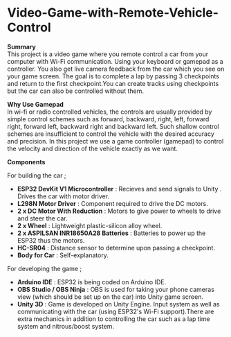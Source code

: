 # Video-Game-with-Remote-Vehicle-Control
**Summary** <br>
This project is a video game where you remote control a car from your computer with Wi-Fi communication. Using your keyboard or gamepad as a controller. You also get live camera feedback from the car which you see on your game screen. The goal is to complete a lap by passing 3 checkpoints and return to the first checkpoint.You can create tracks using checkpoints but the car can also be controlled without them.

**Why Use Gamepad** <br>
In wi-fi or radio controlled vehicles, the controls are usually provided by simple control
schemes such as forward, backward, right, left, forward right, forward left, backward
right and backward left. Such shallow control schemes are insufficient to control the
vehicle with the desired accuracy and precision. In this project we use a game
controller (gamepad) to control the velocity and direction of the vehicle exactly as we
want.

**Components** <br>

For building the car ; <br>

- **ESP32 DevKit V1 Microcontroller** : Recieves and send signals to Unity . Drives the car with motor driver.
- **L298N Motor Driver** : Component required to drive the DC motors.
- **2 x DC Motor With Reduction** : Motors to give power to wheels to drive and steer the car.
- **2 x Wheel** : Lightweight plastic-silicon alloy wheel.
- **2 x ASPILSAN INR18650A28 Batteries** : Batteries to power up the ESP32 thus the motors.
- **HC-SR04** : Distance sensor to determine upon passing a checkpoint.
- **Body for Car** : Self-explanatory.

For developing the game ; <br>

- **Arduino IDE** : ESP32 is being coded on Arduino IDE.
- **OBS Studio / OBS Ninja** : OBS is used for taking your phone cameras view (which should be set up on the car) into Unity game screen.
- **Unity 3D** : Game is developed on Unity Engine. Input system as well as communicating with the car (using ESP32's Wi-Fi support).There are extra mechanics in addition to controlling the car such as a lap time system and nitrous/boost system.
